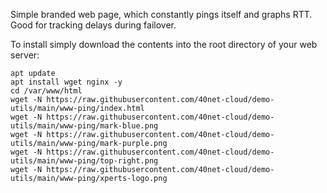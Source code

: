 Simple branded web page, which constantly pings itself and graphs RTT. Good for tracking delays during failover.

To install simply download the contents into the root directory of your web server:
```
apt update
apt install wget nginx -y
cd /var/www/html
wget -N https://raw.githubusercontent.com/40net-cloud/demo-utils/main/www-ping/index.html
wget -N https://raw.githubusercontent.com/40net-cloud/demo-utils/main/www-ping/mark-blue.png
wget -N https://raw.githubusercontent.com/40net-cloud/demo-utils/main/www-ping/mark-purple.png
wget -N https://raw.githubusercontent.com/40net-cloud/demo-utils/main/www-ping/top-right.png
wget -N https://raw.githubusercontent.com/40net-cloud/demo-utils/main/www-ping/xperts-logo.png
```
